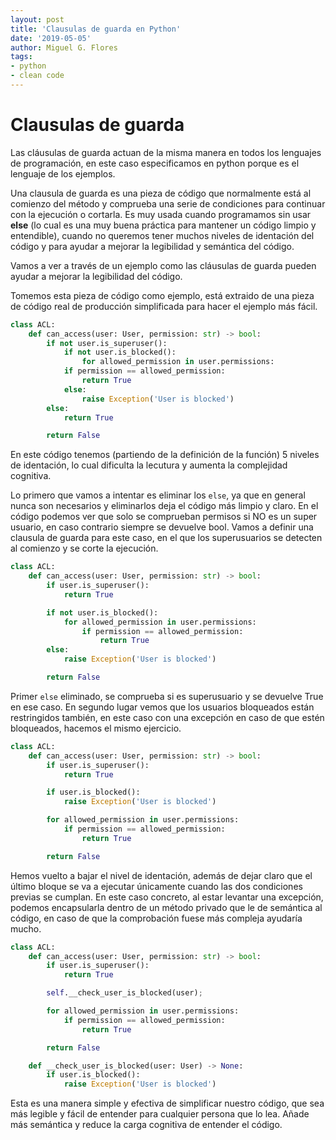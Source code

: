 ```yaml
---
layout: post
title: 'Clausulas de guarda en Python'
date: '2019-05-05'
author: Miguel G. Flores
tags:
- python
- clean code
---
```


# Clausulas de guarda
Las cláusulas de guarda actuan de la misma manera en todos los lenguajes de programación, en este caso especificamos en python porque es el lenguaje de los ejemplos.

Una clausula de guarda es una pieza de código que normalmente está al comienzo del método y comprueba una serie de condiciones para continuar con la ejecución o cortarla. Es muy usada cuando programamos sin usar **else** (lo cual es una muy buena práctica para mantener un código limpio y entendible), cuando no queremos tener muchos niveles de identación del código y para ayudar a mejorar la legibilidad y semántica del código.

Vamos a ver a través de un ejemplo como las cláusulas de guarda pueden ayudar a mejorar la legibilidad del código.

Tomemos esta pieza de código como ejemplo, está extraido de una pieza de código real de producción simplificada para hacer el ejemplo más fácil.

```python
class ACL:
	def can_access(user: User, permission: str) -> bool:
	    if not user.is_superuser():
	        if not user.is_blocked():
	            for allowed_permission in user.permissions:
			if permission == allowed_permission:
				return True
	        else:
	            raise Exception('User is blocked')
	    else:
			return True

	    return False
```

En este código tenemos (partiendo de la definición de la función) 5 niveles de identación, lo cual dificulta la lecutura y aumenta la complejidad cognitiva.

Lo primero que vamos a intentar es eliminar los `else`, ya que en general nunca son necesarios y eliminarlos deja el código más limpio y claro. En el código podemos ver que solo se comprueban permisos si NO es un super usuario, en caso contrario siempre se devuelve bool. Vamos a definir una clausula de guarda para este caso, en el que los superusuarios se detecten al comienzo y se corte la ejecución.

```python
class ACL:
	def can_access(user: User, permission: str) -> bool:
    	if user.is_superuser():
			return True

    	if not user.is_blocked():
        	for allowed_permission in user.permissions:
				if permission == allowed_permission:
					return True
    	else:
        	raise Exception('User is blocked')

		return False
```

Primer `else` eliminado, se comprueba si es superusuario y se devuelve True en ese caso. En segundo lugar vemos que los usuarios bloqueados están restringidos también, en este caso con una excepción en caso de que estén bloqueados, hacemos el mismo ejercicio.

```python
class ACL:
	def can_access(user: User, permission: str) -> bool:
    	if user.is_superuser():
			return True

    	if user.is_blocked():
			raise Exception('User is blocked')

    	for allowed_permission in user.permissions:
			if permission == allowed_permission:
				return True

		return False
```

Hemos vuelto a bajar el nivel de identación, además de dejar claro que el último bloque se va a ejecutar únicamente cuando las dos condiciones previas se cumplan. En este caso concreto, al estar levantar una excepción, podemos encapsularla dentro de un método privado que le de semántica al código, en caso de que la comprobación fuese más compleja ayudaría mucho.

```python
class ACL:
	def can_access(user: User, permission: str) -> bool:
    	if user.is_superuser():
			return True

    	self.__check_user_is_blocked(user);

    	for allowed_permission in user.permissions:
			if permission == allowed_permission:
				return True

		return False

  	def __check_user_is_blocked(user: User) -> None:
		if user.is_blocked():
			raise Exception('User is blocked')
```

Esta es una manera simple y efectiva de simplificar nuestro código, que sea más legible y fácil de entender para cualquier persona que lo lea. Añade más semántica y reduce la carga cognitiva de entender el código.
